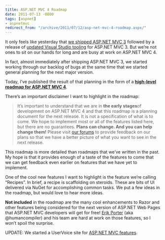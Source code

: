```yaml
---
title: ASP.NET MVC 4 Roadmap
date: 2011-07-13 -0800
tags: [aspnet]
- aspnetmvc
redirect_from: "/archive/2011/07/12/asp-net-mvc-4-roadmap.aspx/"
---
```


It only feels like yesterday that [we shipped ASP.NET MVC
3](https://haacked.com/archive/2011/01/13/aspnetmvc3-released.aspx "ASP.NET MVC 3 and NuGet 1.0 released")
followed by a release of [updated Visual Studio
tooling](https://haacked.com/archive/2011/04/12/introducing-asp-net-mvc-3-tools-update.aspx "ASP.NET MVC 3 Tools Update")
for ASP.NET MVC 3. But we’re not ones to sit on our hands for long and
are busy at work on ASP.NET MVC 4.

In fact, almost immediately after shipping ASP.NET MVC 3, we started
working through our backlog of bugs at the same time that we started
general planning for the next major version.

Today, I’ve published the result of that planning in the form of a
**[high-level roadmap for ASP.NET MVC
4](http://aspnet.codeplex.com/wikipage?title=ASP.NET%20MVC%204%20RoadMap "ASP.NET MVC 4 Roadmap")**.

There’s an important disclaimer I want to highlight in the roadmap:

> It’s important to understand that we are in **the early stages**of
> development on ASP.NET MVC 4 and that this roadmap is a planning
> document for the next release. It is not a specification of what is to
> come. We hope to implement most or all of the features listed here,
> but there are no guarantees. **Plans can change. And you can help
> change them!** Please visit [our
> forums](http://forums.asp.net/1146.aspx "ASP.NET MVC Forums") to
> provide feedback on our plans so that we have a better picture of what
> you want to see in the next release.

This roadmap is more detailed than roadmaps that we’ve written in the
past. My hope is that it provides enough of a taste of the features to
come that we can get feedback even earlier on features that we have yet
to implement.

One of the cool new features I want to highlight is the feature we’re
calling “Recipes”. In brief, a recipe is scaffolding on steroids. These
are bits of UI delivered via NuGet for accomplishing common tasks. We
put a few ideas in the roadmap, but would love to hear more ideas.

**Not included** in the roadmap are the many cool enhancements to Razor
and other features being considered for the next version of ASP.NET Web
Pages that ASP.NET MVC developers will get for free! [Erik
Porter](http://erikporter.com/ "Erik Porter's Blog") (aka
@humancompiler) and his team are hard at work on those features, so I
won’t spoil the surprise.

UPDATE: We started a UserVoice site for [ASP.NET MVC
features](http://aspnet.uservoice.com/forums/41201-asp-net-mvc).

